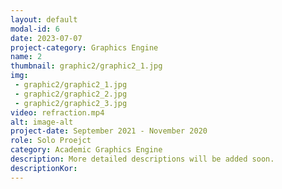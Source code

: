 ```yaml
---
layout: default
modal-id: 6
date: 2023-07-07
project-category: Graphics Engine
name: 2
thumbnail: graphic2/graphic2_1.jpg
img: 
 - graphic2/graphic2_1.jpg
 - graphic2/graphic2_2.jpg
 - graphic2/graphic2_3.jpg
video: refraction.mp4
alt: image-alt
project-date: September 2021 - November 2020
role: Solo Proejct
category: Academic Graphics Engine
description: More detailed descriptions will be added soon.
descriptionKor: 
---
```

